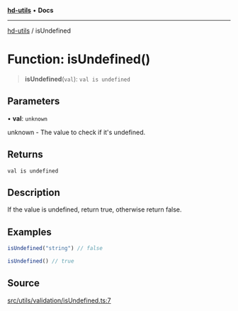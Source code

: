 [**hd-utils**](../README.md) • **Docs**

***

[hd-utils](../globals.md) / isUndefined

# Function: isUndefined()

> **isUndefined**(`val`): `val is undefined`

## Parameters

• **val**: `unknown`

unknown - The value to check if it's undefined.

## Returns

`val is undefined`

## Description

If the value is undefined, return true, otherwise return false.

## Examples

```ts
isUndefined("string") // false
```

```ts
isUndefined() // true
```

## Source

[src/utils/validation/isUndefined.ts:7](https://github.com/AhmadHddad/h-utils/blob/8e9e542f98b1a43a336ce585dc8666b21b0e894d/src/utils/validation/isUndefined.ts#L7)
